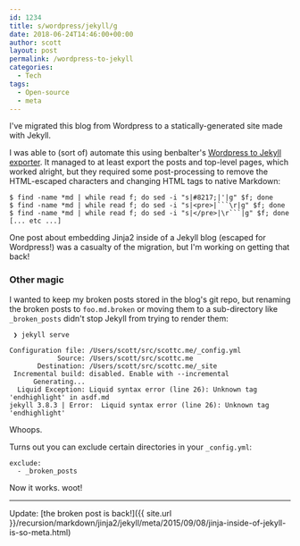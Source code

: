 ```yaml
---
id: 1234
title: s/wordpress/jekyll/g
date: 2018-06-24T14:46:00+00:00
author: scott
layout: post
permalink: /wordpress-to-jekyll
categories:
  - Tech
tags:
  - Open-source
  - meta
---
```

I've migrated this blog from Wordpress to a statically-generated site made with Jekyll.

I was able to (sort of) automate this using benbalter's [Wordpress to Jekyll exporter](https://github.com/benbalter/wordpress-to-jekyll-exporter). It managed to at least export the posts and top-level pages, which worked alright, but they required some post-processing to remove the HTML-escaped characters and changing HTML tags to native Markdown:

```
$ find -name *md | while read f; do sed -i "s|#8217;|'|g" $f; done
$ find -name *md | while read f; do sed -i "s|<pre>|```\r|g" $f; done
$ find -name *md | while read f; do sed -i "s|</pre>|\r```|g" $f; done
[... etc ...]
```

One post about embedding Jinja2 inside of a Jekyll blog (escaped for Wordpress!) was a casualty of the migration, but I'm working on getting that back!


### Other magic

I wanted to keep my broken posts stored in the blog's git repo, but renaming the broken posts to `foo.md.broken` or moving them to a sub-directory like `_broken_posts` didn't stop Jekyll from trying to render them:

```
 ❯ jekyll serve

Configuration file: /Users/scott/src/scottc.me/_config.yml
            Source: /Users/scott/src/scottc.me
       Destination: /Users/scott/src/scottc.me/_site
 Incremental build: disabled. Enable with --incremental
      Generating...
  Liquid Exception: Liquid syntax error (line 26): Unknown tag 'endhighlight' in asdf.md
jekyll 3.8.3 | Error:  Liquid syntax error (line 26): Unknown tag 'endhighlight'
```

Whoops.

Turns out you can exclude certain directories in your `_config.yml`:

```
exclude:
  - _broken_posts
```

Now it works. woot!

---


Update: [the broken post is back!]({{ site.url }}/recursion/markdown/jinja2/jekyll/meta/2015/09/08/jinja-inside-of-jekyll-is-so-meta.html)
